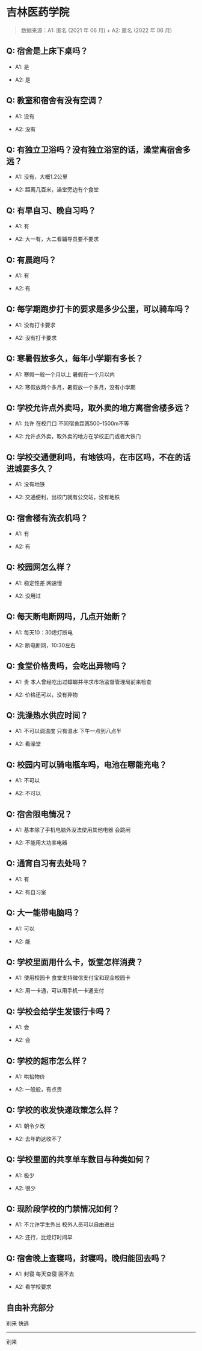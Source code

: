 # 吉林医药学院

> 数据来源：A1: 匿名 (2021 年 06 月) + A2: 匿名 (2022 年 06 月)

## Q: 宿舍是上床下桌吗？

- A1: 是

- A2: 是

## Q: 教室和宿舍有没有空调？

- A1: 没有

- A2: 没有

## Q: 有独立卫浴吗？没有独立浴室的话，澡堂离宿舍多远？

- A1: 没有，大概1.2公里

- A2: 距离几百米，澡堂旁边有个食堂

## Q: 有早自习、晚自习吗？

- A1: 有

- A2: 大一有，大二看辅导员要不要求

## Q: 有晨跑吗？

- A1: 有

- A2: 有

## Q: 每学期跑步打卡的要求是多少公里，可以骑车吗？

- A1: 没有打卡要求

- A2: 没有打卡要求

## Q: 寒暑假放多久，每年小学期有多长？

- A1: 寒假一般一个月以上 暑假在一个月以内

- A2: 寒假放两个多月，暑假放一个多月，没有小学期

## Q: 学校允许点外卖吗，取外卖的地方离宿舍楼多远？

- A1: 允许 在校门口 不同宿舍距离500-1500m不等

- A2: 允许点外卖，取外卖的地方在学校正门或者大铁门

## Q: 学校交通便利吗，有地铁吗，在市区吗，不在的话进城要多久？

- A1: 没有地铁

- A2: 交通便利，出校门就有公交站，没有地铁

## Q: 宿舍楼有洗衣机吗？

- A1: 有

- A2: 有

## Q: 校园网怎么样？

- A1: 稳定性差 网速慢

- A2: 没用过

## Q: 每天断电断网吗，几点开始断？

- A1: 每天10：30熄灯断电

- A2: 断电断网，10:30左右

## Q: 食堂价格贵吗，会吃出异物吗？

- A1: 贵 本人曾经吃出过蟑螂并寻求市场监督管理局前来检查

- A2: 价格还可以，没有异物

## Q: 洗澡热水供应时间？

- A1: 不可以调温度 只有温水 下午一点到八点半

- A2: 看澡堂

## Q: 校园内可以骑电瓶车吗，电池在哪能充电？

- A1: 不可以

- A2: 不可以

## Q: 宿舍限电情况？

- A1: 基本除了手机电脑外没法使用其他电器 会跳闸

- A2: 不能用大功率电器

## Q: 通宵自习有去处吗？

- A1: 有

- A2: 有自习室

## Q: 大一能带电脑吗？

- A1: 可以

- A2: 能

## Q: 学校里面用什么卡，饭堂怎样消费？

- A1: 使用校园卡 食堂支持微信支付宝和现金校园卡

- A2: 用一卡通，可以用手机一卡通支付

## Q: 学校会给学生发银行卡吗？

- A1: 会

- A2: 会

## Q: 学校的超市怎么样？

- A1: 哄抬物价

- A2: 一般般，有点贵

## Q: 学校的收发快递政策怎么样？

- A1: 朝令夕改

- A2: 去年韵达收不了

## Q: 学校里面的共享单车数目与种类如何？

- A1: 极少

- A2: 很少

## Q: 现阶段学校的门禁情况如何？

- A1: 不允许学生外出 校外人员可以自由进出

- A2: 还行，比熄灯时间早

## Q: 宿舍晚上查寝吗，封寝吗，晚归能回去吗？

- A1: 封寝 每天查寝 回不去

- A2: 看学校要求

## 自由补充部分

别来 快逃

***

别来
